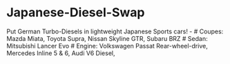 # Japanese-Diesel-Swap
Put German Turbo-Diesels in lightweight Japanese Sports cars! - # Coupes: Mazda Miata, Toyota Supra, Nissan Skyline GTR, Subaru BRZ # Sedan: Mitsubishi Lancer Evo # Engine: Volkswagen Passat Rear-wheel-drive, Mercedes Inline 5 &amp; 6, Audi V6 Diesel,
